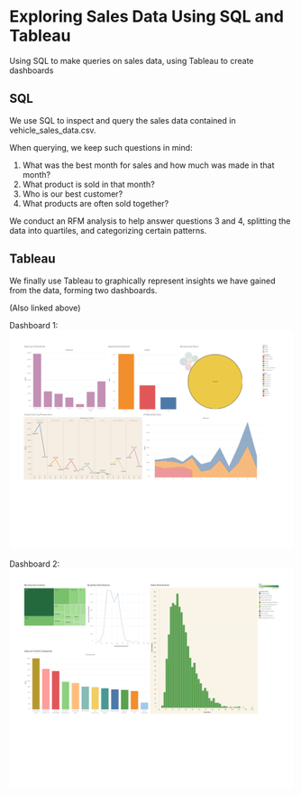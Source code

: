 # Exploring Sales Data Using SQL and Tableau
Using SQL to make queries on sales data, using Tableau to create dashboards

## SQL

We use SQL to inspect and query the sales data contained in vehicle_sales_data.csv.

When querying, we keep such questions in mind:
1. What was the best month for sales and how much was made in that month?
2. What product is sold in that month?
3. Who is our best customer?
4. What products are often sold together?

We conduct an RFM analysis to help answer questions 3 and 4, splitting the data into quartiles, and categorizing certain patterns.

## Tableau

We finally use Tableau to graphically represent insights we have gained from the data, forming two dashboards.

(Also linked above)

Dashboard 1: <img src="dash1.pdf">

Dashboard 2: <img src="dash2.pdf">
